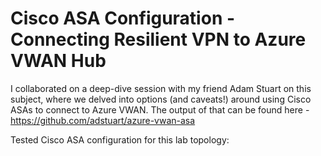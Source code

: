# Cisco ASA Configuration - Connecting Resilient VPN to Azure VWAN Hub



I collaborated on a deep-dive session with my friend Adam Stuart on this subject, where we delved into options (and caveats!) around using Cisco ASAs to connect to Azure VWAN. The output of that can be found here - https://github.com/adstuart/azure-vwan-asa

Tested Cisco ASA configuration for this lab topology:
